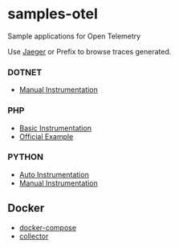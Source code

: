 # samples-otel

Sample applications for Open Telemetry

Use [Jaeger](http://localhost:16686/search) or Prefix to browse traces generated.

### DOTNET
* [Manual Instrumentation](./samples-otel-dotnet-core/readme.md)

### PHP
* [Basic Instrumentation](./samples-otel-php/basic/readme.md)
* [Official Example](./samples-otel-php/otel-official-php-example/readme.md)

### PYTHON
* [Auto Instrumentation](./samples-otel-python/auto-instrumentation/readme.md)
* [Manual Instrumentation](./samples-otel-python/manual-instrumentation/readme.md)

## Docker 

* [docker-compose](./docker/docker-compose.yaml)
* [collector](./docker/collector-gateway.yaml)